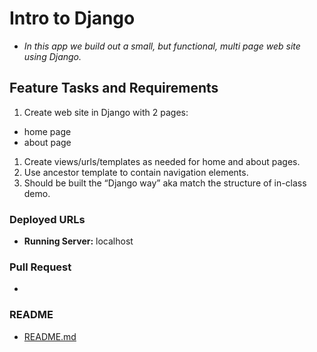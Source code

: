 # Intro to Django

+ *In this app we build out a small, but functional, multi page web site using Django.*

## Feature Tasks and Requirements

1. Create web site in Django with 2 pages:

+ home page
+ about page

1. Create views/urls/templates as needed for home and about pages.
1. Use ancestor template to contain navigation elements.
1. Should be built the “Django way” aka match the structure of in-class demo.

### Deployed URLs

+ **Running Server:** localhost

### Pull Request

+ [](URL '')

### README

+ [README.md](URL '')
